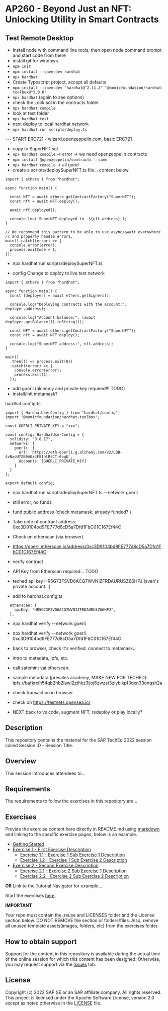 # AP260 - Beyond Just an NFT: Unlocking Utility in Smart Contracts

## Test Remote Desktop
- Install node with command line tools, then open node command prompt and start code from there
- install git for windows
- `npm init`
- `npm install --save-dev hardhat`
- `npx hardhat`
- Create Typescript project, accept all defaults
- `npm install --save-dev "hardhat@^2.11.2" "@nomicfoundation/hardhat-toolbox@^2.0.0"`
- `npx hardhat` (again to see options)
- check the Lock.sol in the contracts folder
- `npx hardhat compile`
- look at test folder
- `npx hardhat test`
- next deploy to local hardhat network 
- `npx hardhat run scripts/deploy.ts`

--- START ERC721 - wizard.openzeppelin.com, basic ERC721

- copy to SuperNFT.sol
- `npx hardhat compile` -> error -> we need openzeppelin contracts
- `npm install @openzeppelin/contracts --save`
- `npx hardhat compile` -> all good
- create a scripts/deploySuperNFT.ts file... content below

```
import { ethers } from "hardhat";

async function main() {

  const NFT = await ethers.getContractFactory("SuperNFT");
  const nft = await NFT.deploy();

  await nft.deployed();

  console.log(`SuperNFT deployed to  ${nft.address}`);
}

// We recommend this pattern to be able to use async/await everywhere
// and properly handle errors.
main().catch((error) => {
  console.error(error);
  process.exitCode = 1;
});
```
- npx hardhat run scripts/deploySuperNFT.ts

- config Change to deploy to live test network

```
import { ethers } from "hardhat";

async function main() {
  const [deployer] = await ethers.getSigners();

  console.log("Deploying contracts with the account:", deployer.address);

  console.log("Account balance:", (await deployer.getBalance()).toString());

  const NFT = await ethers.getContractFactory("SuperNFT");
  const nft = await NFT.deploy();

  console.log("SuperNFT address:", nft.address);
}

main()
  .then(() => process.exit(0))
  .catch((error) => {
    console.error(error);
    process.exit(1);
  });
  ```

- add goerli (alchemy and private key required!!! TODO)
- install/init  metamask?

hardhat.config.ts
```
import { HardhatUserConfig } from "hardhat/config";
import "@nomicfoundation/hardhat-toolbox";

const GOERLI_PRIVATE_KEY = "xxx";

const config: HardhatUserConfig = {
  solidity: "0.8.17",
  networks: {
    goerli: {
      url: `https://eth-goerli.g.alchemy.com/v2/LBB-4vNxpUYZB9mKx4F81hlRsCT-6oqU`,
      accounts: [GOERLI_PRIVATE_KEY]
    }
  }
};

export default config;
```

  - npx hardhat run scripts/deploySuperNFT.ts --network goerli

- still error, no funds
- fund public address (check metamask, already funded? )

- Take note of contract address: 0xc3D9104bd9FE777d8cD5a7Dfd1FbC01C167Ef44C
- Check on etherscan (via browser)
- https://goerli.etherscan.io/address/0xc3D9104bd9FE777d8cD5a7Dfd1FbC01C167Ef44C
- verify contract

- API Key from Etherscan required... TODO
- teched api key HR5G73FSVD6ACG7WVNIZFRDAURUSZ66HPJ (sven's private account...)
- add to hardhat.config.ts

```
  etherscan: {
    apiKey: "HR5G73FSVD6ACG7WVNIZFRDAURUSZ66HPJ",
  },
```

- npx hardhat verify --network goerli <address>
- npx hardhat verify --network goerli 0xc3D9104bd9FE777d8cD5a7Dfd1FbC01C167Ef44C
- back to browser, check it's verified. connect to metamask... 
- intro to metadata, ipfs, etc. 
- call safemint vai etherscan.
- sample metadata (presales academy, MAKE NEW FOR TECHED): ipfs://bafkreih54qb2hb2lawl2zthkz3ijoj6zwzst3ziyblkpf3qxn33onqsh2a
- check transaction in browser
- check on https://testnets.opensea.io/

- NEXT back to vs code, augment NFT, redeploy or play locally?




## Description

This repository contains the material for the SAP TechEd 2022 session called Session ID - Session Title.  

## Overview

This session introduces attendees to...

## Requirements

The requirements to follow the exercises in this repository are...

## Exercises

Provide the exercise content here directly in README.md using [markdown](https://guides.github.com/features/mastering-markdown/) and linking to the specific exercise pages, below is an example.

- [Getting Started](exercises/ex0/)
- [Exercise 1 - First Exercise Description](exercises/ex1/)
    - [Exercise 1.1 - Exercise 1 Sub Exercise 1 Description](exercises/ex1#exercise-11-sub-exercise-1-description)
    - [Exercise 1.2 - Exercise 1 Sub Exercise 2 Description](exercises/ex1#exercise-12-sub-exercise-2-description)
- [Exercise 2 - Second Exercise Description](exercises/ex2/)
    - [Exercise 2.1 - Exercise 2 Sub Exercise 1 Description](exercises/ex2#exercise-21-sub-exercise-1-description)
    - [Exercise 2.2 - Exercise 2 Sub Exercise 2 Description](exercises/ex2#exercise-22-sub-exercise-2-description)

  
**OR** Link to the Tutorial Navigator for example...

Start the exercises [here](https://developers.sap.com/tutorials/abap-environment-trial-onboarding.html).

**IMPORTANT**

Your repo must contain the .reuse and LICENSES folder and the License section below. DO NOT REMOVE the section or folders/files. Also, remove all unused template assets(images, folders, etc) from the exercises folder. 

## How to obtain support

Support for the content in this repository is available during the actual time of the online session for which this content has been designed. Otherwise, you may request support via the [Issues](../../issues) tab.

## License
Copyright (c) 2022 SAP SE or an SAP affiliate company. All rights reserved. This project is licensed under the Apache Software License, version 2.0 except as noted otherwise in the [LICENSE](LICENSES/Apache-2.0.txt) file.
